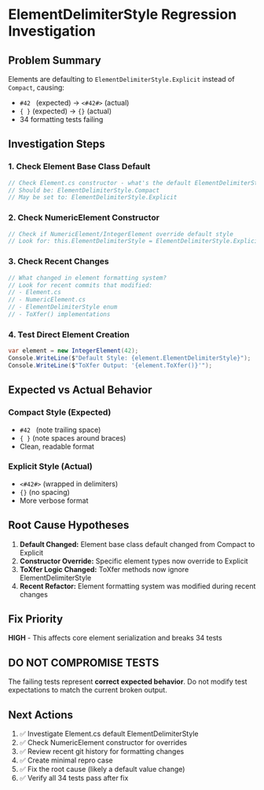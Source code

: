 # ElementDelimiterStyle Regression Investigation

## Problem Summary
Elements are defaulting to `ElementDelimiterStyle.Explicit` instead of `Compact`, causing:
- `#42 ` (expected) → `<#42#>` (actual)
- `{ }` (expected) → `{}` (actual)
- 34 formatting tests failing

## Investigation Steps

### 1. Check Element Base Class Default
```csharp
// Check Element.cs constructor - what's the default ElementDelimiterStyle?
// Should be: ElementDelimiterStyle.Compact
// May be set to: ElementDelimiterStyle.Explicit
```

### 2. Check NumericElement Constructor
```csharp
// Check if NumericElement/IntegerElement override default style
// Look for: this.ElementDelimiterStyle = ElementDelimiterStyle.Explicit;
```

### 3. Check Recent Changes
```csharp
// What changed in element formatting system?
// Look for recent commits that modified:
// - Element.cs
// - NumericElement.cs
// - ElementDelimiterStyle enum
// - ToXfer() implementations
```

### 4. Test Direct Element Creation
```csharp
var element = new IntegerElement(42);
Console.WriteLine($"Default Style: {element.ElementDelimiterStyle}");
Console.WriteLine($"ToXfer Output: '{element.ToXfer()}'");
```

## Expected vs Actual Behavior

### Compact Style (Expected)
- `#42 ` (note trailing space)
- `{ }` (note spaces around braces)
- Clean, readable format

### Explicit Style (Actual)
- `<#42#>` (wrapped in delimiters)
- `{}` (no spacing)
- More verbose format

## Root Cause Hypotheses

1. **Default Changed:** Element base class default changed from Compact to Explicit
2. **Constructor Override:** Specific element types now override to Explicit
3. **ToXfer Logic Changed:** ToXfer methods now ignore ElementDelimiterStyle
4. **Recent Refactor:** Element formatting system was modified during recent changes

## Fix Priority
**HIGH** - This affects core element serialization and breaks 34 tests

## DO NOT COMPROMISE TESTS
The failing tests represent **correct expected behavior**. Do not modify test expectations to match the current broken output.

## Next Actions
1. ✅ Investigate Element.cs default ElementDelimiterStyle
2. ✅ Check NumericElement constructor for overrides
3. ✅ Review recent git history for formatting changes
4. ✅ Create minimal repro case
5. ✅ Fix the root cause (likely a default value change)
6. ✅ Verify all 34 tests pass after fix
